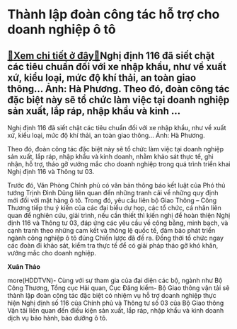 Thành lập đoàn công tác hỗ trợ cho doanh nghiệp ô tô
====================================================

[:gift:Xem chi tiết ở đây:gift:](https://hddtvn.com/thanh-lap-doan-cong-tac-ho-tro-cho-doanh-nghiep-o-to/)Nghị định 116 đã siết chặt các tiêu chuẩn đối với xe nhập khẩu, như về xuất xứ, kiểu loại, mức độ khí thải, an toàn giao thông… Ảnh: Hà Phương. Theo đó, đoàn công tác đặc biệt này sẽ tổ chức làm việc tại doanh nghiệp sản xuất, lắp ráp, nhập khẩu và kinh …
---------------------------------------------------------------------------------------------------------------------------------------------------------------------------------------------------------------------------------------------------------------







 






 Nghị định 116 đã siết chặt các tiêu chuẩn đối với xe nhập khẩu, như về xuất xứ, kiểu loại, mức độ khí thải, an toàn giao thông… Ảnh: Hà Phương. 


Theo đó, đoàn công tác đặc biệt này sẽ tổ chức làm việc tại doanh nghiệp sản xuất, lắp ráp, nhập khẩu và kinh doanh, nhằm khảo sát thực tế, ghi nhận, hỗ trợ, tháo gỡ vướng mắc cho doanh nghiệp trong quá trình triển khai Nghị định 116 và Thông tư 03.


 Trước đó, Văn Phòng Chính phủ có văn bản thông báo kết luật của Phó thủ tướng Trịnh Đình Dũng liên quan đến những tranh cãi về những quy định mới đối với mặt hàng ô tô. Trong đó, yêu cầu liên bộ Giao Thông – Công Thương tiếp thu ý kiến của các đại biểu dự họp, các tổ chức, cá nhân liên quan để nghiên cứu, giải trình, nếu cần thiết thì kiến nghị để hoàn thiện Nghị định 116 và Thông tư 03, đáp ứng các yêu cầu về công bằng, minh bạch, và cạnh tranh theo những cam kết và thông lệ quốc tế, đảm bảo phát triển ngành công nghiệp ô tô đúng Chiến lược đã đề ra. Đồng thời tổ chức ngay các đoàn đi khảo sát, kiểm tra thực tế để có giải pháp tháo gỡ khó khăn, vướng mắc cho doanh nghiệp.






**Xuân Thảo**



more(HDDTVN)- Cùng với sự tham gia của đại diện các bộ, ngành như Bộ Công Thương, Tổng cục Hải quan, Cục Đăng kiểm- Bộ Giao thông vận tải sẽ thành lập đoàn công tác đặc biệt có nhiệm vụ hỗ trợ doanh nghiệp thực hiện Nghị định số 116 của Chính phủ và Thông tư số 03 của Bộ Giao thông Vận tải liên quan đến điều kiện sản xuất, lắp ráp, nhập khẩu và kinh doanh dịch vụ bảo hành, bảo dưỡng ô tô.

